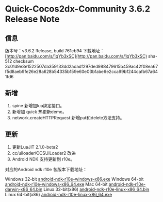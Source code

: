 # Quick-Cocos2dx-Community 3.6.2 Release Note

## 信息

版本号：v3.6.2 Release, build 761cb94
下载地址：[http://pan.baidu.com/s/1qYb3xSC](http://pan.baidu.com/s/1qYb3xSC)
sha-512 checksum 3c01d9e3e1522507da359133dd2adadf297ded988479615b459ac42f08ea67f5d8aeb9fe26e28a628b54335b159e60e03b1abe6e2cca99bf244cafb67a641fd6

## 新增

1. spine 新增加lua绑定接口。
2. 新增加 quick 热更新demo。
3. network.createHTTPRequest 新增put和delete方法支持。

## 更新

1. 更新LuaJIT 2.1.0-beta2
2. cc/uiloader/CCSUILoader2 改进
3. Android NDK 支持更新到 r10e。


对应的Android ndk r10e 各版本下载地址：

Windows 32-bit [android-ndk-r10e-windows-x86.exe](http://dl.google.com/android/ndk/android-ndk-r10e-windows-x86.exe)
Windows 64-bit [android-ndk-r10e-windows-x86_64.exe](http://dl.google.com/android/ndk/android-ndk-r10e-windows-x86_64.exe)
Mac 64-bit [android-ndk-r10e-darwin-x86_64.bin](http://dl.google.com/android/ndk/android-ndk-r10e-darwin-x86_64.bin)
Linux 32-bit(x86) [android-ndk-r10e-linux-x86_64.bin](http://dl.google.com/android/ndk/android-ndk-r10e-linux-x86.bin)
Linux 64-bit(x86) [android-ndk-r10e-linux-x86_64.exe](http://dl.google.com/android/ndk/android-ndk-r10e-linux-x86_64.bin)